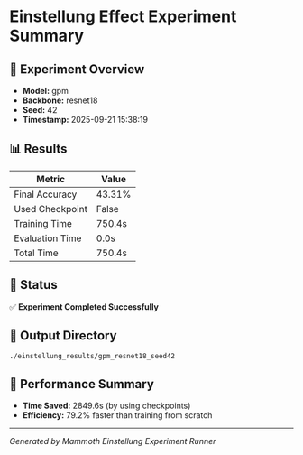 # Einstellung Effect Experiment Summary

## 🎯 Experiment Overview
- **Model:** gpm
- **Backbone:** resnet18
- **Seed:** 42
- **Timestamp:** 2025-09-21 15:38:19

## 📊 Results
| Metric | Value |
|--------|-------|
| Final Accuracy | 43.31% |
| Used Checkpoint | False |
| Training Time | 750.4s |
| Evaluation Time | 0.0s |
| Total Time | 750.4s |

## 🎉 Status
✅ **Experiment Completed Successfully**

## 📁 Output Directory
```
./einstellung_results/gpm_resnet18_seed42
```

## 🚀 Performance Summary
- **Time Saved:** 2849.6s (by using checkpoints)
- **Efficiency:** 79.2% faster than training from scratch

---
*Generated by Mammoth Einstellung Experiment Runner*
